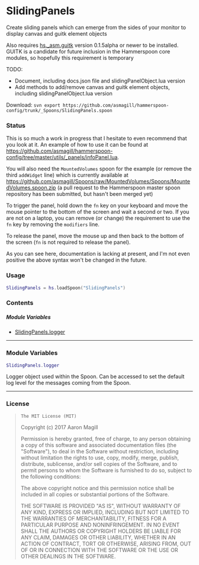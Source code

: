 SlidingPanels
=============

Create sliding panels which can emerge from the sides of your monitor to display canvas and guitk element objects

Also requires [hs._asm.guitk](https://github.com/asmagill/hammerspoon_asm/tree/master/guitk) version 0.1.5alpha or newer to be installed.  GUITK is a candidate for future inclusion in the Hammerspoon core modules, so hopefully this requirement is temporary

TODO:
  * Document, including docs.json file and slidingPanelObject.lua version
  * Add methods to add/remove canvas and guitk element objects, including slidingPanelObject.lua version

Download: `svn export https://github.com/asmagill/hammerspoon-config/trunk/_Spoons/SlidingPanels.spoon`

### Status

This is so much a work in progress that I hesitate to even recommend that you look at it. An example of how to use it can be found at https://github.com/asmagill/hammerspoon-config/tree/master/utils/_panels/infoPanel.lua.

You will also need the `MountedVolumes` spoon for the example (or remove the third `addWidget` line) which is currently available at https://github.com/asmagill/Spoons/raw/MountedVolumes/Spoons/MountedVolumes.spoon.zip (a pull request to the Hammerspoon master spoon repository has been submitted, but hasn't been merged yet)

To trigger the panel, hold down the `fn` key on your keyboard and move the mouse pointer to the bottom of the screen and wait a second or two.  If you are not on a laptop, you can remove (or change) the requirement to use the `fn` key by removing the `modifiers` line.

To release the panel, move the mouse up and then back to the bottom of the screen (`fn` is not required to release the panel).

As you can see here, documentation is lacking at present, and I'm not even positive the above syntax won't be changed in the future.

### Usage
~~~lua
SlidingPanels = hs.loadSpoon("SlidingPanels")
~~~

### Contents


##### Module Variables
* <a href="#logger">SlidingPanels.logger</a>

- - -

### Module Variables

<a name="logger"></a>
~~~lua
SlidingPanels.logger
~~~
Logger object used within the Spoon. Can be accessed to set the default log level for the messages coming from the Spoon.

- - -

### License

>     The MIT License (MIT)
>
> Copyright (c) 2017 Aaron Magill
>
> Permission is hereby granted, free of charge, to any person obtaining a copy of this software and associated documentation files (the "Software"), to deal in the Software without restriction, including without limitation the rights to use, copy, modify, merge, publish, distribute, sublicense, and/or sell copies of the Software, and to permit persons to whom the Software is furnished to do so, subject to the following conditions:
>
> The above copyright notice and this permission notice shall be included in all copies or substantial portions of the Software.
>
> THE SOFTWARE IS PROVIDED "AS IS", WITHOUT WARRANTY OF ANY KIND, EXPRESS OR IMPLIED, INCLUDING BUT NOT LIMITED TO THE WARRANTIES OF MERCHANTABILITY, FITNESS FOR A PARTICULAR PURPOSE AND NONINFRINGEMENT. IN NO EVENT SHALL THE AUTHORS OR COPYRIGHT HOLDERS BE LIABLE FOR ANY CLAIM, DAMAGES OR OTHER LIABILITY, WHETHER IN AN ACTION OF CONTRACT, TORT OR OTHERWISE, ARISING FROM, OUT OF OR IN CONNECTION WITH THE SOFTWARE OR THE USE OR OTHER DEALINGS IN THE SOFTWARE.
>


